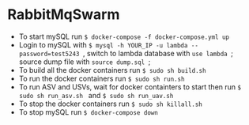 # RabbitMqSwarm
- To start mySQL run ```$ docker-compose -f docker-compose.yml up ```
- Login to mySQL with ```$ mysql -h YOUR_IP -u lambda --password=test5243 ```, switch to lambda database with ```use lambda ```; source dump file with ```source dump.sql ```;
- To build all the docker containers run ```$ sudo sh build.sh ```
- To run the docker containers run ```$ sudo sh run.sh ```
- To run ASV and USVs, wait for docker containters to start then run ```$ sudo sh run_asv.sh ``` and ```$ sudo sh run_uav.sh ``` 
- To stop the docker containers run ```$ sudo sh killall.sh ```
- To stop mySQL run ```$ docker-compose down ```
